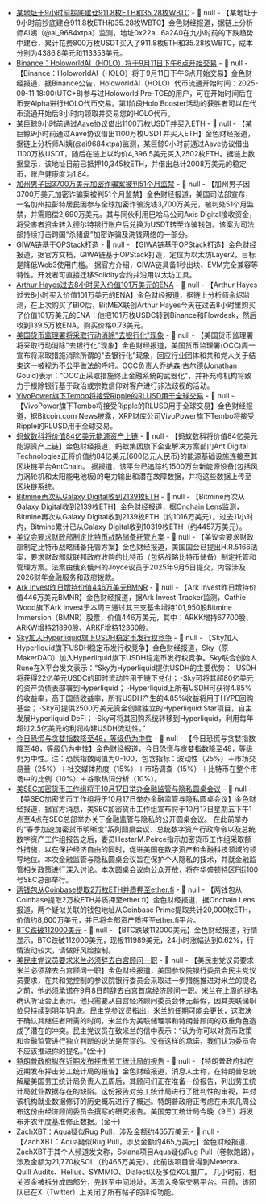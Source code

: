 - [某地址于9小时前抄底建仓911.8枚ETH和35.28枚WBTC](https://x.com/ai_9684xtpa/status/1965220765684613383) - 📰 null - 【某地址于9小时前抄底建仓911.8枚ETH和35.28枚WBTC】金色财经报道，据链上分析师Ai姨（@ai_9684xtpa）监测，地址0x22a...6a2A0在九小时前的下跌趋势中建仓，累计花费800万枚USDT买入了911.8枚ETH和35.28枚WBTC，成本分别为4386.8美元和113353美元。
- [Binance：HoloworldAI（HOLO）将于9月11日下午6点开始交易](https://x.com/binancezh/status/1965218723981316565) - 📰 null - 【Binance：HoloworldAI（HOLO）将于9月11日下午6点开始交易】金色财经报道，据Binance公告，HoloworldAI（HOLO）代币流通开始时间：2025-09-11 18:00(UTC+8)参与过Holoworld Pre-TGE的用户，可在开始时间后在币安Alpha进行HOLO代币交易。第1阶段Holo Booster活动的获胜者可以在代币流通开始后8小时内领取并交易您的HOLO代币。
- [某巨鲸9小时前通过Aave协议借出1100万枚USDT并买入ETH](https://x.com/ai_9684xtpa/status/1965217116430401965) - 📰 null - 【某巨鲸9小时前通过Aave协议借出1100万枚USDT并买入ETH】金色财经报道，据链上分析师Ai姨(@ai9684xtpa)监测，某巨鲸9小时前通过Aave协议借出1100万枚USDT，随后在链上以均价4,396.5美元买入2502枚ETH。据链上数据显示，该地址目前已抵押10,345枚ETH，并借出总计2008万美元的稳定币，账户健康度为1.84。
- [加州男子因3700万美元加密诈骗案被判51个月监禁](https://decrypt.co/338558/california-man-sentenced-crypto-scam-doj-crackdown) - 📰 null - 【加州男子因3700万美元加密诈骗案被判51个月监禁】金色财经报道，美国司法部宣布，一名加州拉彭特居民因参与全球加密诈骗洗钱3,700万美元，被判处51个月监禁，并需赔偿2,690万美元。其与同伙利用巴哈马公司Axis Digital接收资金，将受害者资金转入德尔特银行账户后兑换为USDT转至诈骗钱包。该案为司法部持续打击跨国“杀猪盘”加密诈骗及洗钱网络的一部分。
- [GIWA链基于OPStack打造](https://docs.giwa.io/) - 📰 null - 【GIWA链基于OPStack打造】金色财经报道，据官方文档，GIWA链基于OPStack打造，定位为以太坊Layer2，目标是降低Web3使用门槛。 
据官方介绍，GIWA链具备1秒出块、EVM完全兼容等特性，开发者可直接迁移Solidity合约并沿用以太坊工具。
- [Arthur Hayes过去8小时买入价值101万美元的ENA](https://x.com/EmberCN/status/1965213032252166299) - 📰 null - 【Arthur Hayes过去8小时买入价值101万美元的ENA】金色财经报道，据链上分析师余烬监测，在上次购买了BIO后，BitMEX联创Arthur Hayes今天在过去8小时里购买了价值101万美元的ENA：他把101万枚USDC转到Binance和Flowdesk，然后收到139.5万枚ENA。购买价格0.73美元。
- [美国货币监理署将采取行动消除"去银行化"现象](https://www.bloomberg.com/news/articles/2025-09-08/us-bank-regulator-moves-to-further-eliminate-so-called-debanking?srnd=phx-crypto) - 📰 null - 【美国货币监理署将采取行动消除"去银行化"现象】金色财经报道，美国货币监理署(OCC)周一宣布将采取措施消除所谓的"去银行化"现象，回应行业团体和共和党人关于结束这一被视为不公平做法的呼吁。OCC负责人乔纳森·古尔德(Jonathan Gould)表示："OCC正采取措施终止金融系统的武器化"，并补充称机构将致力于根除银行基于政治或宗教信仰对客户进行非法歧视的活动。
- [VivoPower旗下Tembo将接受Ripple的RLUSD用于全球交易](https://x.com/BTCTN/status/1965211578908676579) - 📰 null - 【VivoPower旗下Tembo将接受Ripple的RLUSD用于全球交易】金色财经报道，据Bitcoin.com News披露，XRP财库公司VivoPower旗下Tembo将接受Ripple的RLUSD用于全球交易。
- [蚂蚁数科将价值84亿美元能源资产上链](https://www.bloomberg.com/news/articles/2025-09-09/ant-digital-arm-puts-8-billion-energy-assets-on-its-blockchain?srnd=phx-crypto) - 📰 null - 【蚂蚁数科将价值84亿美元能源资产上链】金色财经报道，蚂蚁集团旗下企业解决方案部门Ant Digital Technologies正将价值约84亿美元(600亿元人民币)的能源基础设施连接至其区块链平台AntChain。 
据报道，该平台已追踪约1500万台新能源设备(包括风力涡轮机和太阳能电池板)的电力输出和潜在故障数据，并将这些数据上传至区块链系统。
- [Bitmine再次从Galaxy Digital收到2139枚ETH](https://x.com/OnchainLens/status/1965211144081277130) - 📰 null - 【Bitmine再次从Galaxy Digital收到2139枚ETH】金色财经报道，据Onchain Lens监测，Bitmine再次从Galaxy Digital收到2139枚ETH（约1016万美元）。过去11小时内，Bitmine累计已从Galaxy Digital收到10319枚ETH（约4457万美元）。
- [美议会要求财政部制定比特币战略储备托管方案](https://x.com/BitcoinMagazine/status/1965171036103811398) - 📰 null - 【美议会要求财政部制定比特币战略储备托管方案】金色财经报道，美国国会已提出H.R.5166法案，要求财政部就联邦政府收购的比特币（包括战略比特币储备）制定托管和管理方案。法案由俄亥俄州的Joyce议员于2025年9月5日提交，内容涉及2026财年金融服务和政府拨款。
- [Ark Invest昨日增持价值446万美元BMNR](https://x.com/ArkkDaily/status/1965204524496556135) - 📰 null - 【Ark Invest昨日增持价值446万美元BMNR】金色财经报道，据Ark Invest Tracker监测，Cathie Wood旗下Ark Invest于本周三通过其三支基金增持101,950股Bitmine Immersion（BMNR）股票，价值446万美元，其中：ARKK增持67700股、ARKW增持21890股、ARKF增持12360股。
- [Sky加入Hyperliquid旗下USDH稳定币发行权竞争](https://x.com/RuneKek/status/1965194847855272175) - 📰 null - 【Sky加入Hyperliquid旗下USDH稳定币发行权竞争】金色财经报道，Sky（原MakerDAO）加入Hyperliquid旗下USDH稳定币发行权竞争。Sky联合创始人Rune在X平台发文表示：“Sky为Hyperliquid提供USDH的主要优势： 
·USDH将获得22亿美元USDC的即时流动性用于链下兑付； 
·Sky可将其超80亿美元的资产负债表部署到Hyperliquid； 
·Hyperliquid上所有USDH可获得4.85%的收益率，高于国债收益率，所有USDH产生的4.85%收益将用于HYPE回购基金； 
·Sky可提供2500万美元资金创建独立的Hyperliquid Star项目，自主发展Hyperliquid DeFi； 
·Sky可将其回购系统转移到Hyperliquid，利用每年超过2.5亿美元的利润构建USDH流动性。”
- [今日恐慌与贪婪指数降至48，等级仍为中性](https://alternative.me/crypto/fear-and-greed-index/#google_vignette) - 📰 null - 【今日恐慌与贪婪指数降至48，等级仍为中性】金色财经报道，今日恐慌与贪婪指数降至48，等级仍为中性。注：恐慌指数阈值为0-100，包含指标：波动性（25%）＋市场交易量（25%）＋社交媒体热度（15%）＋市场调查（15%）＋比特币在整个市场中的比例（10%）＋谷歌热词分析（10%）。
- [美SEC加密货币工作组将于10月17日举办金融监管与隐私圆桌会议](https://www.sec.gov/newsroom/press-releases/2025-114-sec-crypto-task-force-host-roundtable-financial-surveillance-privacy) - 📰 null - 【美SEC加密货币工作组将于10月17日举办金融监管与隐私圆桌会议】金色财经报道，据官方消息，美SEC加密货币工作组宣布将于10月17日星期五下午1点至4点在SEC总部举办关于金融监管与隐私的公开圆桌会议。 
在此前举办的“春季加速加密货币明晰度”系列圆桌会议、总统数字资产行政命令以及总统数字资产工作组报告之后，委员HesterM.Peirce指示加密货币工作组采取额外措施，以在保护经济自由的同时，促进美国在数字资产和金融科技领域的领导地位。本次金融监管与隐私圆桌会议旨在保护个人隐私的技术，并就金融监管相关政策进行深入讨论。本次圆桌会议向公众开放，将在华盛顿特区F街100号SEC总部举行。
- [两钱包从Coinbase提取2万枚ETH并质押至ether.fi](https://x.com/OnchainLens/status/1965201839634481247) - 📰 null - 【两钱包从Coinbase提取2万枚ETH并质押至ether.fi】金色财经报道，据Onchain Lens报道，两个疑似关联的钱包地址从Coinbase Prime提取共计20,000枚ETH，价值约8,600万美元，并已将全部资产质押至ether.fi平台。
- [BTC跌破112000美元]() - 📰 null - 【BTC跌破112000美元】金色财经报道，行情显示，BTC跌破112000美元，现报111989美元，24小时涨幅达到0.62%，行情波动较大，请做好风险控制。
- [美民主党议员要求米兰必须辞去白宫顾问一职]() - 📰 null - 【美民主党议员要求米兰必须辞去白宫顾问一职】金色财经报道，美国参议院银行委员会民主党议员要求，在共和党控制的参议院银行委员会采取进一步措施推进对米兰的提名之前，他必须承诺在9月8日前辞去白宫首席经济顾问一职。米兰在上周的提名确认听证会上表示，他只需要从白宫经济顾问委员会休无薪假，因其美联储职位只持续到明年1月底。民主党参议员指出，米兰的任期可能会更长，这取决于确认其继任者所需的时间，米兰作为美联储理事和特朗普顾问的双重角色造成了潜在的冲突。民主党议员在致米兰的信中表示：“认为你可以对货币政策和金融监管进行独立判断的说法是荒谬的。没有这样的承诺，我们认为委员会不应该推进你的提名。”(金十)
- [特朗普政府拟在近期发布抨击劳工统计局的报告]() - 📰 null - 【特朗普政府拟在近期发布抨击劳工统计局的报告】金色财经报道，消息人士称，在特朗普总统解雇美国劳工统计局负责人五周后，其顾问们正在准备一份报告，列出劳工统计局就业数据存在的缺陷。这份报告对劳工统计局进行了批判性的审视，并对该机构就业数据修订的历史概况进行了概述。特朗普政府正考虑在未来几周公布这份由经济顾问委员会撰写的研究报告。美国劳工统计局今晚（9日）将发布非农年度基准修正数据。(金十)
- [ZachXBT：Aqua疑似Rug Pull，涉及金额约465万美元]() - 📰 null - 【ZachXBT：Aqua疑似Rug Pull，涉及金额约465万美元】金色财经报道，ZachXBT于其个人频道发文称，Solana项目Aqua疑似Rug Pull（卷款跑路），涉及金额为21,770枚SOL（约465万美元）。此前该项目曾得到Meteora、Quill Audits、Helius、SYMMIO、Dialect以及多位KOL推广。 
几小时前，相关资金被拆分成四部分，先转至中间地址，再流入多家交易平台。目前，该团队已在X（Twitter）上关闭了所有帖子的评论功能。
